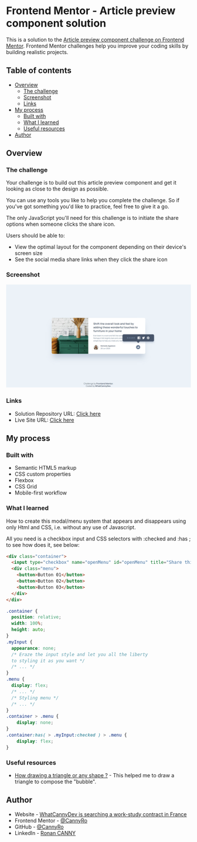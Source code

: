 # Frontend Mentor - Article preview component solution

This is a solution to the [Article preview component challenge on Frontend Mentor](https://www.frontendmentor.io/challenges/article-preview-component-dYBN_pYFT). Frontend Mentor challenges help you improve your coding skills by building realistic projects. 

## Table of contents

- [Overview](#overview)
  - [The challenge](#the-challenge)
  - [Screenshot](#screenshot)
  - [Links](#links)
- [My process](#my-process)
  - [Built with](#built-with)
  - [What I learned](#what-i-learned)
  - [Useful resources](#useful-resources)
- [Author](#author)


## Overview

### The challenge

Your challenge is to build out this article preview component and get it looking as close to the design as possible.

You can use any tools you like to help you complete the challenge. So if you've got something you'd like to practice, feel free to give it a go.

The only JavaScript you'll need for this challenge is to initiate the share options when someone clicks the share icon.

Users should be able to:

- View the optimal layout for the component depending on their device's screen size
- See the social media share links when they click the share icon

### Screenshot

![](./screenshot.jpg)

### Links

- Solution Repository URL: [Click here](https://github.com/CannyRo/FrontendMentor_ArticlePreviewComponent8dYBN_pYFT)
- Live Site URL: [Click here](https://cannyro.github.io/FrontendMentor_ArticlePreviewComponent8dYBN_pYFT/)

## My process

### Built with

- Semantic HTML5 markup
- CSS custom properties
- Flexbox
- CSS Grid
- Mobile-first workflow

### What I learned

How to create this modal/menu system that appears and disappears using only Html and CSS, i.e. without any use of Javascript.

All you need is a checkbox input and CSS selectors with :checked and :has ; to see how does it, see below:

```html
<div class="container">
  <input type="checkbox" name="openMenu" id="openMenu" title="Share this article" class="myInput">
  <div class="menu">
    <button>Button 01</button>
    <button>Button 02</button>
    <button>Button 03</button>
  </div>
</div>
```
```css
.container {
  position: relative;
  width: 100%;
  height: auto;
}
.myInput {
  appearance: none; 
  /* Eraze the input style and let you all the liberty 
  to styling it as you want */
  /* ... */
}
.menu {
  display: flex;
  /* ... */
  /* Styling menu */
  /* ... */
}
.container > .menu {
    display: none;
}
.container:has( > .myInput:checked ) > .menu {
    display: flex;
}
```


### Useful resources

- [How drawing a triangle or any shape ?](https://developer.mozilla.org/en-US/docs/Web/CSS/clip-path) - This helped me to draw a triangle to compose the "bubble".

## Author

- Website - [WhatCannyDev is searching a work-study contract in France](https://cannyro.github.io/hire_mr_canny/en)
- Frontend Mentor - [@CannyRo](https://www.frontendmentor.io/profile/CannyRo)
- GitHub - [@CannyRo](https://github.com/CannyRo)
- LinkedIn - [Ronan CANNY](https://www.linkedin.com/in/ronan-canny-b29443277/)
